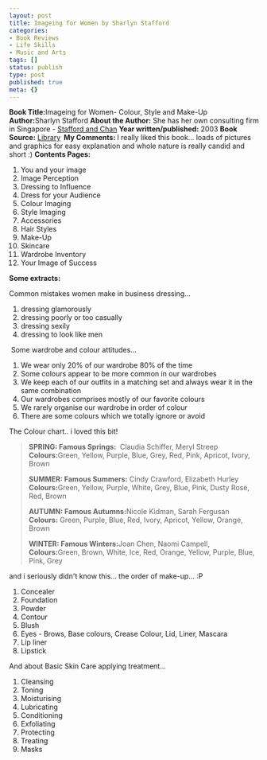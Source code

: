 ```yaml
---
layout: post
title: Imageing for Women by Sharlyn Stafford
categories:
- Book Reviews
- Life Skills
- Music and Arts
tags: []
status: publish
type: post
published: true
meta: {}
---
```

<strong>Book Title:</strong>Imageing for Women- Colour, Style and Make-Up
<strong>Author:</strong>Sharlyn Stafford
<strong>About the Author:</strong> She has her own consulting firm in Singapore - <a href="http://staffordchantraining.com/">Stafford and Chan</a>
<strong>Year written/published:</strong> 2003
<strong>Book Source:</strong> <a href="http://vistaweb.nlb.gov.sg/cgi-bin/cw_cgi?fullRecord+3140+3002+12284515+1+0">Library</a><strong> 
My Comments: </strong>I really liked this book... loads of pictures and graphics for easy explanation and whole nature is really candid and short :)
<strong>Contents Pages:</strong>
<ol>
	<li>You and your image</li>
	<li>Image Perception</li>
	<li>Dressing to Influence</li>
	<li>Dress for your Audience</li>
	<li>Colour Imaging</li>
	<li>Style Imaging</li>
	<li>Accessories</li>
	<li>Hair Styles</li>
	<li>Make-Up</li>
	<li>Skincare</li>
	<li>Wardrobe Inventory</li>
	<li>Your Image of Success</li>
</ol>
<strong>Some extracts:</strong>

Common mistakes women make in business dressing...
<ol>
	<li>dressing glamorously</li>
	<li>dressing poorly or too casually</li>
	<li>dressing sexily</li>
	<li>dressing to look like men</li>
</ol>
 Some wardrobe and colour attitudes...
<ol>
	<li>We wear only 20% of our wardrobe 80% of the time</li>
	<li>Some colours appear to be more common in our wardrobes</li>
	<li>We keep each of our outfits in a matching set and always wear it in the same combination</li>
	<li>Our wardrobes comprises mostly of our favorite colours</li>
	<li>We rarely organise our wardrobe in order of colour</li>
	<li>There are some colours which we totally ignore or avoid</li>
</ol>
The Colour chart.. i loved this bit!
<blockquote><strong>SPRING:
Famous Springs:</strong>  Claudia Schiffer, Meryl Streep
<strong>Colours:</strong>Green, Yellow, Purple, Blue, Grey, Red, Pink, Apricot, Ivory, Brown

<strong>SUMMER:
Famous Summers:</strong> Cindy Crawford, Elizabeth Hurley
<strong>Colours:</strong>Green, Yellow, Purple, White, Grey, Blue, Pink, Dusty Rose, Red, Brown

<strong>AUTUMN:
Famous Autumns:</strong>Nicole Kidman, Sarah Fergusan
<strong>Colours:</strong> Green, Purple, Blue, Red, Ivory, Apricot, Yellow, Orange, Brown

<strong>WINTER:
Famous Winters:</strong>Joan Chen, Naomi Campell,
<strong>Colours:</strong>Green, Brown, White, Ice, Red, Orange, Yellow, Purple, Blue, Pink, Grey</blockquote>
and i seriously didn't know this... the order of make-up... :P
<ol>
	<li>Concealer</li>
	<li>Foundation</li>
	<li>Powder</li>
	<li>Contour</li>
	<li>Blush</li>
	<li>Eyes - Brows, Base colours, Crease Colour, Lid, Liner, Mascara</li>
	<li>Lip liner</li>
	<li>Lipstick</li>
</ol>
And about Basic Skin Care applying treatment...
<ol>
	<li>Cleansing</li>
	<li>Toning</li>
	<li>Moisturising</li>
	<li>Lubricating</li>
	<li>Conditioning</li>
	<li>Exfoliating</li>
	<li>Protecting</li>
	<li>Treating</li>
	<li>Masks</li>
</ol>
